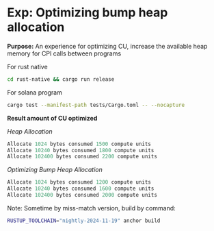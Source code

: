 # Exp: Optimizing bump heap allocation
**Purpose:** An experience for optimizing CU, increase the available heap memory for CPI calls between programs

For rust native
```bash
cd rust-native && cargo run release
```

For solana program
```bash
cargo test --manifest-path tests/Cargo.toml -- --nocapture
```

**Result amount of CU optimized**

*Heap Allocation*
```rust
Allocate 1024 bytes consumed 1500 compute units
Allocate 10240 bytes consumed 1800 compute units
Allocate 102400 bytes consumed 2200 compute units
```

*Optimizing Bump Heap Allocation*
```rust
Allocate 1024 bytes consumed 1200 compute units
Allocate 10240 bytes consumed 1600 compute units
Allocate 102400 bytes consumed 2000 compute units
```

Note: Sometime by miss-match version, build by command:
```bash
RUSTUP_TOOLCHAIN="nightly-2024-11-19" anchor build
```
